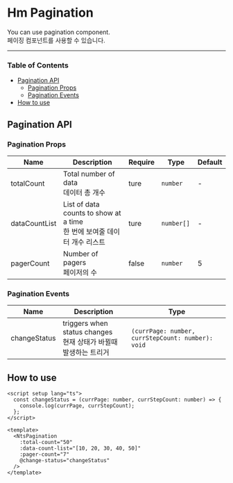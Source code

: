 # Hm Pagination
You can use pagination component. <br>
페이징 컴포넌트를 사용할 수 있습니다.
<hr/>

### Table of Contents
- [Pagination API](#pagination-api)
    - [Pagination Props](#pagination-props)
    - [Pagination Events](#pagination-events)
- [How to use](#how-to-use)

## Pagination API
### Pagination Props
| Name          | Description                                                   | Require | Type        | Default |
|---------------|---------------------------------------------------------------|---------|-------------|---------|
| totalCount    | Total number of data <br>데이터 총 개수                             | ture    | `number`    | -       |
| dataCountList | List of data counts to show at a time <br>한 번에 보여줄 데이터 개수 리스트 | ture    | `number[] ` | -       |
| pagerCount    | Number of pagers <br> 페이저의 수                                  | false   | `number`    | 5       |

### Pagination Events
| Name         | Description                                          | Type                                              |
|--------------|------------------------------------------------------|---------------------------------------------------|
| changeStatus | triggers when status changes <br>현재 상태가 바뀔때 발생하는 트리거 | `(currPage: number, currStepCount: number): void` |

## How to use
```vue
<script setup lang="ts">
  const changeStatus = (currPage: number, currStepCount: number) => {
    console.log(currPage, currStepCount);
  };
</script>

<template>
  <NtsPagination
    :total-count="50"
    :data-count-list="[10, 20, 30, 40, 50]"
    :pager-count="7"
    @change-status="changeStatus"
  />
</template>
```
